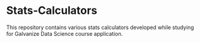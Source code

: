 # Stats-Calculators
This repository contains various stats calculators developed while studying for Galvanize Data Science course application.

